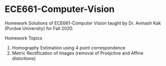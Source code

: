 # ECE661-Computer-Vision

Homework Solutions of ECE661-Computer Vision taught by Dr. Avinash Kak (Purdue University) for Fall 2020.

Homework Topics
1. Homography Estimation using 4 point correspondence
2. Metric Rectification of Images (removal of Proejctive and Affine distortions)
